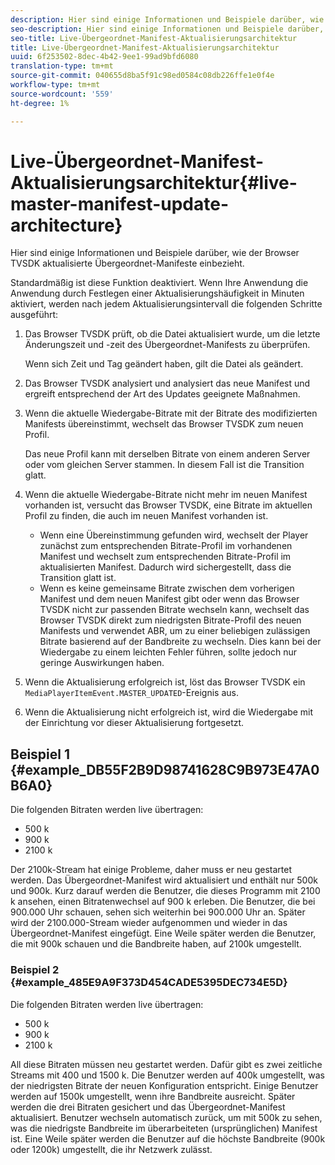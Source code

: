 ```yaml
---
description: Hier sind einige Informationen und Beispiele darüber, wie der Browser TVSDK aktualisierte Übergeordnet-Manifeste einbezieht.
seo-description: Hier sind einige Informationen und Beispiele darüber, wie der Browser TVSDK aktualisierte Übergeordnet-Manifeste einbezieht.
seo-title: Live-Übergeordnet-Manifest-Aktualisierungsarchitektur
title: Live-Übergeordnet-Manifest-Aktualisierungsarchitektur
uuid: 6f253502-8dec-4b42-9ee1-99ad9bfd6080
translation-type: tm+mt
source-git-commit: 040655d8ba5f91c98ed0584c08db226ffe1e0f4e
workflow-type: tm+mt
source-wordcount: '559'
ht-degree: 1%

---
```



# Live-Übergeordnet-Manifest-Aktualisierungsarchitektur{#live-master-manifest-update-architecture}

Hier sind einige Informationen und Beispiele darüber, wie der Browser TVSDK aktualisierte Übergeordnet-Manifeste einbezieht.

Standardmäßig ist diese Funktion deaktiviert. Wenn Ihre Anwendung die Anwendung durch Festlegen einer Aktualisierungshäufigkeit in Minuten aktiviert, werden nach jedem Aktualisierungsintervall die folgenden Schritte ausgeführt:

1. Das Browser TVSDK prüft, ob die Datei aktualisiert wurde, um die letzte Änderungszeit und -zeit des Übergeordnet-Manifests zu überprüfen.

   Wenn sich Zeit und Tag geändert haben, gilt die Datei als geändert.
1. Das Browser TVSDK analysiert und analysiert das neue Manifest und ergreift entsprechend der Art des Updates geeignete Maßnahmen.
1. Wenn die aktuelle Wiedergabe-Bitrate mit der Bitrate des modifizierten Manifests übereinstimmt, wechselt das Browser TVSDK zum neuen Profil.

   Das neue Profil kann mit derselben Bitrate von einem anderen Server oder vom gleichen Server stammen. In diesem Fall ist die Transition glatt.
1. Wenn die aktuelle Wiedergabe-Bitrate nicht mehr im neuen Manifest vorhanden ist, versucht das Browser TVSDK, eine Bitrate im aktuellen Profil zu finden, die auch im neuen Manifest vorhanden ist.

   * Wenn eine Übereinstimmung gefunden wird, wechselt der Player zunächst zum entsprechenden Bitrate-Profil im vorhandenen Manifest und wechselt zum entsprechenden Bitrate-Profil im aktualisierten Manifest. Dadurch wird sichergestellt, dass die Transition glatt ist.
   * Wenn es keine gemeinsame Bitrate zwischen dem vorherigen Manifest und dem neuen Manifest gibt oder wenn das Browser TVSDK nicht zur passenden Bitrate wechseln kann, wechselt das Browser TVSDK direkt zum niedrigsten Bitrate-Profil des neuen Manifests und verwendet ABR, um zu einer beliebigen zulässigen Bitrate basierend auf der Bandbreite zu wechseln. Dies kann bei der Wiedergabe zu einem leichten Fehler führen, sollte jedoch nur geringe Auswirkungen haben.

1. Wenn die Aktualisierung erfolgreich ist, löst das Browser TVSDK ein `MediaPlayerItemEvent.MASTER_UPDATED`-Ereignis aus.
1. Wenn die Aktualisierung nicht erfolgreich ist, wird die Wiedergabe mit der Einrichtung vor dieser Aktualisierung fortgesetzt.

## Beispiel 1 {#example_DB55F2B9D98741628C9B973E47A0B6A0}

Die folgenden Bitraten werden live übertragen:

* 500 k
* 900 k
* 2100 k

Der 2100k-Stream hat einige Probleme, daher muss er neu gestartet werden. Das Übergeordnet-Manifest wird aktualisiert und enthält nur 500k und 900k. Kurz darauf werden die Benutzer, die dieses Programm mit 2100 k ansehen, einen Bitratenwechsel auf 900 k erleben. Die Benutzer, die bei 900.000 Uhr schauen, sehen sich weiterhin bei 900.000 Uhr an. Später wird der 2100.000-Stream wieder aufgenommen und wieder in das Übergeordnet-Manifest eingefügt. Eine Weile später werden die Benutzer, die mit 900k schauen und die Bandbreite haben, auf 2100k umgestellt.

### Beispiel 2 {#example_485E9A9F373D454CADE5395DEC734E5D}

Die folgenden Bitraten werden live übertragen:

* 500 k
* 900 k
* 2100 k

All diese Bitraten müssen neu gestartet werden. Dafür gibt es zwei zeitliche Streams mit 400 und 1500 k. Die Benutzer werden auf 400k umgestellt, was der niedrigsten Bitrate der neuen Konfiguration entspricht. Einige Benutzer werden auf 1500k umgestellt, wenn ihre Bandbreite ausreicht. Später werden die drei Bitraten gesichert und das Übergeordnet-Manifest aktualisiert. Benutzer wechseln automatisch zurück, um mit 500k zu sehen, was die niedrigste Bandbreite im überarbeiteten (ursprünglichen) Manifest ist. Eine Weile später werden die Benutzer auf die höchste Bandbreite (900k oder 1200k) umgestellt, die ihr Netzwerk zulässt.

<!-- 

WRITER: Add relref to api/psdk/asdoc-dhls_1.4/com/adobe/mediacore/events/MediaPlayerItemEvent.html#MASTER_UPDATED

 -->

